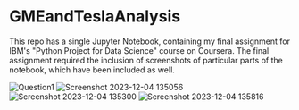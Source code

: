 # GMEandTeslaAnalysis
This repo has a single Jupyter Notebook, containing my final assignment for IBM's "Python Project for Data Science" course on Coursera. The final assignment required the inclusion of screenshots of particular parts of the notebook, which have been included as well.

![Question1](https://github.com/LucasFinney/GMEandTeslaAnalysis/assets/70116506/3352a914-dde6-42ca-ad9e-fcd7c6570769)
![Screenshot 2023-12-04 135056](https://github.com/LucasFinney/GMEandTeslaAnalysis/assets/70116506/7ff83998-8e38-4075-b11c-4c9410beb373)
![Screenshot 2023-12-04 135300](https://github.com/LucasFinney/GMEandTeslaAnalysis/assets/70116506/4aa24222-045f-4efe-ac2c-c492d7a60ee0)
![Screenshot 2023-12-04 135816](https://github.com/LucasFinney/GMEandTeslaAnalysis/assets/70116506/b29d9b88-ee87-4fb1-85b0-e8b10cbeb329)
